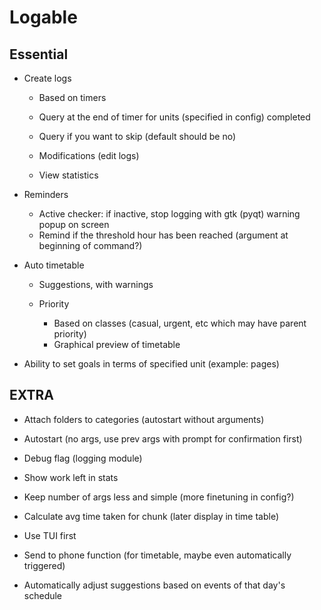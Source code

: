# Logable

## Essential

* Create logs
    * Based on timers

    * Query at the end of timer for units (specified in config) completed
    * Query if you want to skip (default should be no)

    * Modifications (edit logs)

    * View statistics

* Reminders
    * Active checker: if inactive, stop logging with gtk (pyqt) warning popup on screen
    * Remind if the threshold hour has been reached (argument at beginning of command?)

* Auto timetable
    * Suggestions, with warnings

    * Priority 
        * Based on classes (casual, urgent, etc which may have parent priority)
        * Graphical preview of timetable

* Ability to set goals in terms of specified unit (example: pages)

## EXTRA

* Attach folders to categories (autostart without arguments)

* Autostart (no args, use prev args with prompt for confirmation first)

* Debug flag (logging module)

* Show work left in stats

* Keep number of args less and simple (more finetuning in config?)

* Calculate avg time taken for chunk (later display in time table)

* Use TUI first

* Send to phone function (for timetable, maybe even automatically triggered)

* Automatically adjust suggestions based on events of that day's schedule
